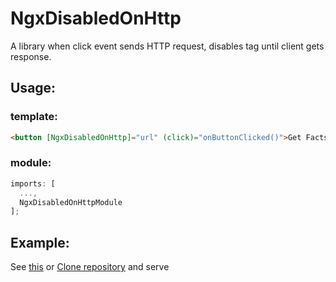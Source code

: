 # NgxDisabledOnHttp

A library when click event sends HTTP request, disables tag until client gets response.

## Usage:

### template:

```html
<button [NgxDisabledOnHttp]="url" (click)="onButtonClicked()">Get Facts</button>
```

### module:

```typescript
imports: [
  ...,
  NgxDisabledOnHttpModule
];
```

## Example:

See [this](https://o-q.github.io/Ngx-disabled-on-http/) or [Clone repository](https://github.com/O-Q/Ngx-disabled-on-http.git) and serve
